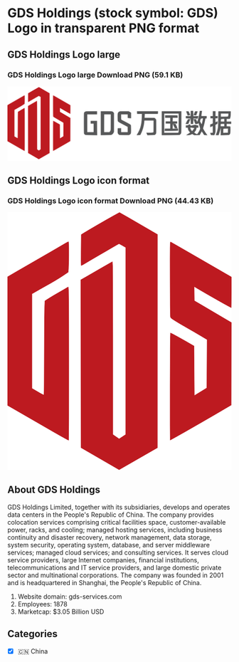 # GDS Holdings (stock symbol: GDS) Logo in transparent PNG format

## GDS Holdings Logo large

### GDS Holdings Logo large Download PNG (59.1 KB)

![GDS Holdings Logo large Download PNG (59.1 KB)](/img/orig/GDS_BIG-b9e86cb0.png)

## GDS Holdings Logo icon format

### GDS Holdings Logo icon format Download PNG (44.43 KB)

![GDS Holdings Logo icon format Download PNG (44.43 KB)](/img/orig/GDS-9fa0717d.png)

## About GDS Holdings

GDS Holdings Limited, together with its subsidiaries, develops and operates data centers in the People's Republic of China. The company provides colocation services comprising critical facilities space, customer-available power, racks, and cooling; managed hosting services, including business continuity and disaster recovery, network management, data storage, system security, operating system, database, and server middleware services; managed cloud services; and consulting services. It serves cloud service providers, large Internet companies, financial institutions, telecommunications and IT service providers, and large domestic private sector and multinational corporations. The company was founded in 2001 and is headquartered in Shanghai, the People's Republic of China.

1. Website domain: gds-services.com
2. Employees: 1878
3. Marketcap: $3.05 Billion USD


## Categories
- [x] 🇨🇳 China
